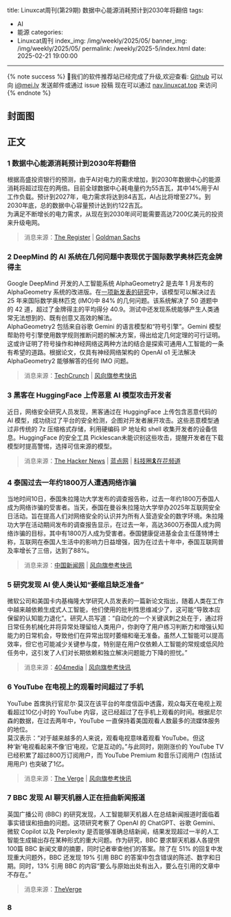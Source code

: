 title: Linuxcat周刊(第29期) 数据中心能源消耗预计到2030年将翻倍
tags:
- AI
- 能源
categories:
- Linuxcat周刊
index_img: /img/weekly/2025/05/
banner_img: /img/weekly/2025/05/
permalink: /weekly/2025-5/index.html
date: 2025-02-21 19:00:00
---
{% note success %}
👏我们的软件推荐站已经完成了升级,欢迎查看: [Github](https://github.com/ssdomei232/nav-next)
可以向 [i@mei.lv](mailto:i@mei.lv) 发送邮件或通过 issue 投稿
现在可以通过 [nav.linuxcat.top](https://nav.linuxcat.top/) 来访问
{% endnote %}

## 封面图

## 正文

### 1 数据中心能源消耗预计到2030年将翻倍

根据高盛投资银行的预测，由于AI对电力的需求增加，到2030年数据中心的能源消耗将超过现在的两倍。目前全球数据中心耗电量约为55吉瓦，其中14%用于AI工作负载。预计到2027年，电力需求将达到84吉瓦，AI占比将增至27%。到2030年底，总的数据中心容量预计达到约122吉瓦。  
为满足不断增长的电力需求，从现在到2030年间可能需要高达7200亿美元的投资来升级电网。
> 消息来源：[The Register](https://www.theregister.com/2025/02/07/datacenter_energy_goldman_sachs/) | [Goldman Sachs](https://www.goldmansachs.com/insights/articles/ai-to-drive-165-increase-in-data-center-power-demand-by-2030)

### 2 DeepMind 的 AI 系统在几何问题中表现优于国际数学奥林匹克金牌得主

Google DeepMind 开发的人工智能系统 AlphaGeometry2 是去年 1 月发布的 AlphaGeometry 系统的改进版。在[一项新发表的研究](https://arxiv.org/abs/2502.03544)中，该模型可以解决过去 25 年来国际数学奥林匹克 (IMO)中 84% 的几何问题。该系统解决了 50 道题中的 42 道，超过了金牌得主的平均得分 40.9。测试中还发现系统能够产生人类通常无法想到的、既有创意又高效的解法。  
AlphaGeometry2 包括来自谷歌 Gemini 的语言模型和“符号引擎”。Gemini 模型帮助符号引擎使用数学规则推断问题的解决方案，得出给定几何定理的可行证明。这或许证明了符号操作和神经网络这两种方法的结合是探索可通用人工智能的一条有希望的道路。根据论文，仅具有神经网络架构的 OpenAI o1 无法解决 AlphaGeometry2 能够解答的任何 IMO 问题。
> 消息来源：[TechCrunch](https://techcrunch.com/2025/02/07/deepmind-claims-its-ai-performs-better-than-international-mathematical-olympiad-gold-medalists/) | [风向旗参考快讯](https://t.me/xhqcankao/17133)

### 3 黑客在 HuggingFace 上传恶意 AI 模型攻击开发者

近日，网络安全研究人员发现，黑客通过在 HuggingFace 上传包含恶意代码的 AI 模型，成功绕过了平台的安全检测，企图对开发者展开攻击。这些恶意模型通过非传统的 7z 压缩格式存储，利用硬编码 IP 地址和 shell 收集开发者的设备信息。HuggingFace 的安全工具 Picklescan未能识别这些攻击，提醒开发者在下载模型时提高警惕，选择可信来源的模型。
> 消息来源：[The Hacker News](https://thehackernews.com/2025/02/malicious-ml-models-found-on-hugging.html) | [蓝点网](https://ourl.co/107804) | [科技圈🎗在花频道](https://t.me/zaihuanews/30735)

### 4 泰国过去一年约1800万人遭遇网络诈骗

当地时间10日，泰国朱拉隆功大学发布的调查报告称，过去一年约1800万泰国人成为网络诈骗的受害者。当天，泰国在曼谷朱拉隆功大学举办2025年互联网安全日活动。旨在提高人们对网络安全的认识并为所有人营造安全的数字环境。朱拉隆功大学在活动期间发布的调查报告显示，在过去一年，高达3600万泰国人成为网络诈骗的目标，其中有1800万人成为受害者。泰国健康促进基金会主任蓬特博士称，互联网在泰国人生活中的影响力日益增强，因为在过去十年中，泰国互联网普及率增长了三倍，达到了88%。
> 消息来源：[中国新闻网](https://m.chinanews.com/wap/detail/zw/gj/2025/02-11/10366446.shtml) | [风向旗参考快讯](https://t.me/xhqcankao/17178)

### 5 研究发现 AI 使人类认知“萎缩且缺乏准备”

微软公司和美国卡内基梅隆大学研究人员发表的一篇新论文指出，随着人类在工作中越来越依赖生成式人工智能，他们使用的批判性思维减少了，这可能“导致本应保留的认知能力退化”。研究人员写道：“自动化的一个关键讽刺之处在于，通过将日常任务机械化并将异常处理留给人类用户，你剥夺了用户练习判断力和增强认知能力的日常机会，导致他们在异常出现时萎缩和毫无准备。虽然人工智能可以提高效率，但它也可能减少关键参与度，特别是在用户仅依赖人工智能的常规或低风险任务中，这引发了人们对长期依赖和独立解决问题能力下降的担忧。”
> 消息来源：[404media](https://www.404media.co/microsoft-study-finds-ai-makes-human-cognition-atrophied-and-unprepared-3/) | [风向旗参考快讯](https://t.me/xhqcankao/17181)

### 6 YouTube 在电视上的观看时间超过了手机

YouTube 首席执行官尼尔·莫汉在该平台的年度信函中透露，观众每天在电视上观看超过10亿小时的 YouTube 内容，这已经超过了在手机上观看的时间。根据尼尔森的数据，在过去两年中，YouTube 一直保持着美国观看人数最多的流媒体服务的地位。  
莫汉表示：“对于越来越多的人来说，观看电视意味着观看 YouTube。但这种‘新’电视看起来不像‘旧’电视，它是互动的。”与此同时，刚刚涨价的 YouTube TV 已经积累了超过800万订阅用户，而 YouTube Premium 和音乐订阅用户 (包括试用用户) 也突破了1亿。 
> 消息来源：[The Verge](https://www.theverge.com/news/609684/youtube-bigger-tvs-phones-streaming) | [风向旗参考快讯](https://t.me/xhqcankao/17195)

### 7 BBC 发现 AI 聊天机器人正在扭曲新闻报道

英国广播公司 (BBC) 的研究发现，人工智能聊天机器人在总结新闻报道时面临着事实错误和扭曲的问题。这项研究考察了 OpenAI 的 ChatGPT、谷歌 Gemini、微软 Copilot 以及 Perplexity 是否能够准确总结新闻，结果发现超过一半的人工智能生成输出存在某种形式的重大问题。作为研究，BBC 要求聊天机器人各提供100篇 BBC 新闻文章的摘要，同时记者审查他们的答案。除了在 51% 的回复中发现重大问题外，BBC 还发现 19% 引用 BBC 的答案中包含错误的陈述、数字和日期。同时，13% 引用 BBC 的内容“要么与原始出处有出入，要么在引用的文章中不存在。”
> 消息来源：[TheVerge](https://www.theverge.com/news/610006/ai-chatbots-distorting-news-bbc-study)

### 8
